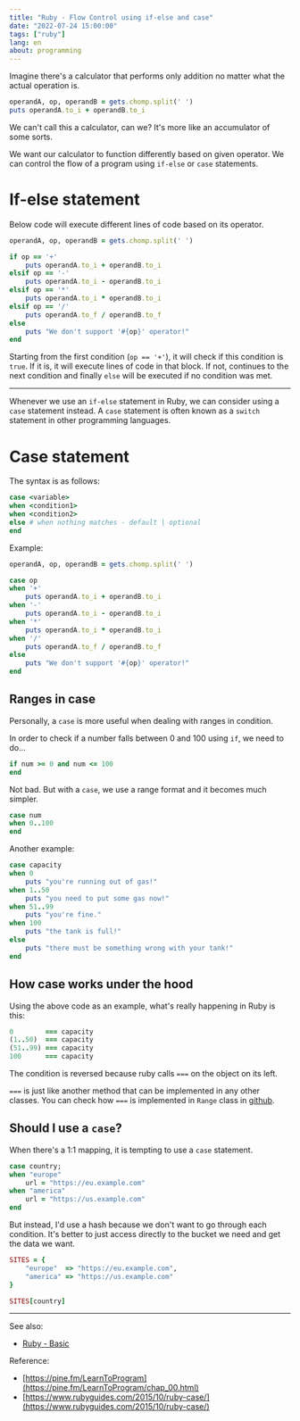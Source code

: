 ```yaml
---
title: "Ruby - Flow Control using if-else and case"
date: "2022-07-24 15:00:00"
tags: ["ruby"]
lang: en
about: programming
---
```


Imagine there's a calculator that performs only addition no matter what the actual operation is.

```rb
operandA, op, operandB = gets.chomp.split(' ')
puts operandA.to_i + operandB.to_i
```

We can't call this a calculator, can we? It's more like an accumulator of some sorts.

We want our calculator to function differently based on given operator. We can control the flow of a program using `if-else` or `case` statements.

# If-else statement

Below code will execute different lines of code based on its operator.

```rb
operandA, op, operandB = gets.chomp.split(' ')

if op == '+'
    puts operandA.to_i + operandB.to_i
elsif op == '-'
    puts operandA.to_i - operandB.to_i
elsif op == '*'
    puts operandA.to_i * operandB.to_i
elsif op == '/'
    puts operandA.to_f / operandB.to_f
else
    puts "We don't support '#{op}' operator!"
end
```

Starting from the first condition (`op == '+'`), it will check if this condition is `true`. If it is, it will execute lines of code in that block. If not, continues to the next condition and finally `else` will be executed if no condition was met.

---

Whenever we use an `if-else` statement in Ruby, we can consider using a `case` statement instead. A `case` statement is often known as a `switch` statement in other programming languages.

# Case statement

The syntax is as follows:
```rb
case <variable>
when <condition1>
when <condition2>
else # when nothing matches - default | optional
end
```

Example:
```rb
operandA, op, operandB = gets.chomp.split(' ')

case op
when '+'
	puts operandA.to_i + operandB.to_i
when '-'
	puts operandA.to_i - operandB.to_i
when '*'
	puts operandA.to_i * operandB.to_i
when '/'
    puts operandA.to_f / operandB.to_f
else
    puts "We don't support '#{op}' operator!"
end
```

## Ranges in case

Personally, a `case` is more useful when dealing with ranges in condition. 

In order to check if a number falls between 0 and 100 using `if`, we need to do...

```rb
if num >= 0 and num <= 100
end
```

Not bad. But with a `case`, we use a range format and it becomes much simpler.
```rb
case num
when 0..100
end
```

Another example:
```rb
case capacity
when 0
	puts "you're running out of gas!"
when 1..50
	puts "you need to put some gas now!"
when 51..99
	puts "you're fine."
when 100
	puts "the tank is full!"
else
	puts "there must be something wrong with your tank!"
end
```

## How case works under the hood

Using the above code as an example, what's really happening in Ruby is this:
```rb
0        === capacity
(1..50)  === capacity
(51..99) === capacity
100      === capacity
```

The condition is reversed because ruby calls `===` on the object on its left.

`===` is just like another method that can be implemented in any other classes. You can check how `===` is implemented in `Range` class in [github](https://github.com/rubinius/rubinius/blob/master/core/range.rb#L178).

## Should I use a `case`?

When there's a 1:1 mapping, it is tempting to use a `case` statement.

```rb
case country;
when "europe"
	url = "https://eu.example.com"
when "america"
	url = "https://us.example.com"
end
```

But instead, I'd use a hash because we don't want to go through each condition. It's better to just access directly to the bucket we need and get the data we want.
```rb
SITES = {
	"europe"  => "https://eu.example.com",
	"america" => "https://us.example.com"
}

SITES[country]
```

---

See also:
- [Ruby - Basic](./ruby-basic)

Reference:
- [https://pine.fm/LearnToProgram](https://pine.fm/LearnToProgram/chap_00.html)
- [https://www.rubyguides.com/2015/10/ruby-case/](https://www.rubyguides.com/2015/10/ruby-case/)